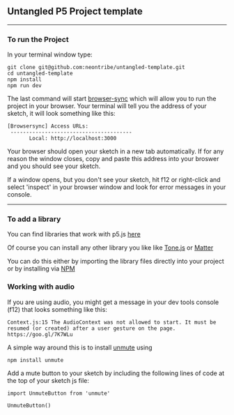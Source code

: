 ## Untangled P5 Project template
---

### To run the Project

In your terminal window type:

```
git clone git@github.com:neontribe/untangled-template.git
cd untangled-template
npm install
npm run dev
```
The last command will start [browser-sync](https://browsersync.io/) which will allow you to run the project in your browser. Your terminal will tell you the address of your sketch, it will look something like this:
```
[Browsersync] Access URLs:
 ---------------------------------------
       Local: http://localhost:3000
```
Your browser should open your sketch in a new tab automatically. If for any reason the window closes, copy and paste this address into your broswer and you should see your sketch.

If a window opens, but you don't see your sketch, hit f12 or right-click and select 'inspect' in your browser window and look for error messages in your console.

---
### To add a library

You can find libraries that work with p5.js [here](https://p5js.org/libraries/)

Of course you can install any other library you like like [Tone.js](https://tonejs.github.io/) or [Matter](http://brm.io/matter-js/)

You can do this either by importing the library files directly into your project or by installing via [NPM](https://www.npmjs.com/)

### Working with audio

If you are using audio, you might get a message in your dev tools console (f12) that looks something like this:

```
Context.js:15 The AudioContext was not allowed to start. It must be resumed (or created) after a user gesture on the page. https://goo.gl/7K7WLu
```
A simple way around this is to install [unmute](https://www.npmjs.com/package/unmute) using
```
npm install unmute
```

Add a mute button to your sketch by including the following lines of code at the top of your sketch js file:
```
import UnmuteButton from 'unmute'

UnmuteButton()
````
